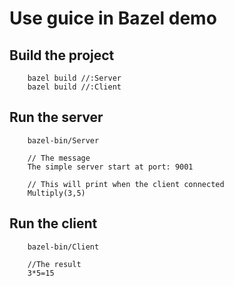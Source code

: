# Use guice in Bazel demo

## Build the project
```
    bazel build //:Server
    bazel build //:Client
```

## Run the server
```
    bazel-bin/Server
    
    // The message
    The simple server start at port: 9001
    
    // This will print when the client connected
    Multiply(3,5)
```

## Run the client
```
    bazel-bin/Client
    
    //The result
    3*5=15
```